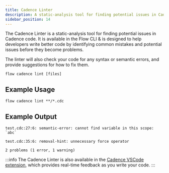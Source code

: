 ```yaml
---
title: Cadence Linter
description: A static-analysis tool for finding potential issues in Cadence code
sidebar_position: 14
---
```


The Cadence Linter is a static-analysis tool for finding potential issues in Cadence code. It is available in the Flow CLI & is designed to help developers write better code by identifying common mistakes and potential issues before they become problems.

The linter will also check your code for any syntax or semantic errors, and provide suggestions for how to fix them.

```shell
flow cadence lint [files]
```

## Example Usage

```shell
flow cadence lint **/*.cdc
```

## Example Output

```shell
test.cdc:27:6: semantic-error: cannot find variable in this scope: `abc`

test.cdc:35:6: removal-hint: unnecessary force operator

2 problems (1 error, 1 warning)
```

:::info
The Cadence Linter is also available in the [Cadence VSCode extension](../vscode-extension/index.mdx), which provides real-time feedback as you write your code.
:::